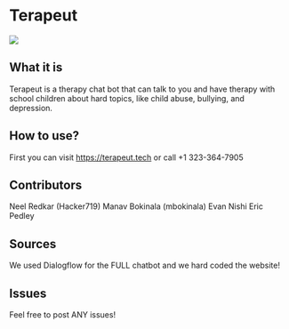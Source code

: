 # Terapeut

<img src="https://storage.googleapis.com/cloudprod-apiai/58731e6e-fdf3-4a25-83f0-f266ed382636_s.png" >

## What it is

Terapeut is a therapy chat bot that can talk to you and have therapy with school children about hard topics, like child abuse, bullying, and depression.

## How to use?

First you can visit https://terapeut.tech or call +1 323-364-7905

## Contributors

Neel Redkar (Hacker719)
Manav Bokinala (mbokinala)
Evan Nishi
Eric Pedley

## Sources

We used Dialogflow for the FULL chatbot and we hard coded the website!

## Issues

Feel free to post ANY issues!
